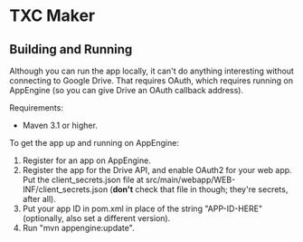 # TXC Maker

## Building and Running

Although you can run the app locally, it can't do anything interesting without connecting to Google Drive. That requires OAuth, which requires running on AppEngine (so you can give Drive an OAuth callback address).

Requirements:
*  Maven 3.1 or higher.

To get the app up and running on AppEngine:
1.  Register for an app on AppEngine.
2.  Register the app for the Drive API, and enable OAuth2 for your web app. Put the client_secrets.json file at src/main/webapp/WEB-INF/client_secrets.json (**don't** check that file in though; they're secrets, after all).
3.  Put your app ID in pom.xml in place of the string "APP-ID-HERE" (optionally, also set a different version).
4.  Run "mvn appengine:update".
